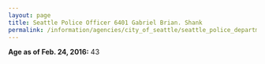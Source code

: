 ```yaml
---
layout: page
title: Seattle Police Officer 6401 Gabriel Brian. Shank
permalink: /information/agencies/city_of_seattle/seattle_police_department/copbook/6401/
---
```


**Age as of Feb. 24, 2016:** 43
